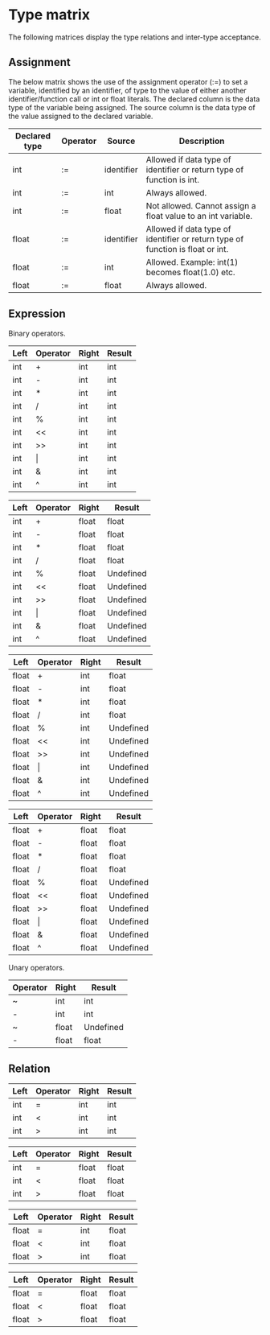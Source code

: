 
# Type matrix

The following matrices display the type relations and inter-type acceptance.

## Assignment

The below matrix shows the use of the assignment operator (:=) to set a variable,
identified by an identifier, of type to the value of either another identifier/function call
or int or float literals. The declared column is the data type of the variable being
assigned. The source column is the data type of the value assigned to the declared 
variable.


|Declared type|Operator|Source|Description|
|---|---|---|---|
|int|:=|identifier|Allowed if data type of identifier or return type of function is int.|
|int|:=|int|Always allowed.|
|int|:=|float|Not allowed. Cannot assign a float value to an int variable.|
|float|:=|identifier|Allowed if data type of identifier or return type of function is float or int.|
|float|:=|int|Allowed. Example: int(1) becomes float(1.0) etc.|
|float|:=|float|Always allowed.|

## Expression

Binary operators.

|Left|Operator|Right|Result|
|---|---|---|---|
|int|+|int|int|
|int|-|int|int|
|int|*|int|int|
|int|/|int|int|
|int|%|int|int|
|int|<<|int|int|
|int|&#62;&#62;|int|int|
|int|&#124;|int|int|
|int|&|int|int|
|int|^|int|int|

|Left|Operator|Right|Result|
|---|---|---|---|
|int|+|float|float|
|int|-|float|float|
|int|*|float|float|
|int|/|float|float|
|int|%|float|Undefined|
|int|<<|float|Undefined|
|int|&#62;&#62;|float|Undefined|
|int|&#124;|float|Undefined|
|int|&|float|Undefined|
|int|^|float|Undefined|

|Left|Operator|Right|Result|
|---|---|---|---|
|float|+|int|float|
|float|-|int|float|
|float|*|int|float|
|float|/|int|float|
|float|%|int|Undefined|
|float|<<|int|Undefined|
|float|&#62;&#62;|int|Undefined|
|float|&#124;|int|Undefined|
|float|&|int|Undefined|
|float|^|int|Undefined|

|Left|Operator|Right|Result|
|---|---|---|---|
|float|+|float|float|
|float|-|float|float|
|float|*|float|float|
|float|/|float|float|
|float|%|float|Undefined|
|float|<<|float|Undefined|
|float|&#62;&#62;|float|Undefined|
|float|&#124;|float|Undefined|
|float|&|float|Undefined|
|float|^|float|Undefined|

Unary operators.

|Operator|Right|Result|
|---|---|---|
|~|int|int|
|-|int|int|
|~|float|Undefined|
|-|float|float|

## Relation

|Left|Operator|Right|Result|
|---|---|---|---|
|int|=|int|int|
|int|<|int|int|
|int|&#62;|int|int|

|Left|Operator|Right|Result|
|---|---|---|---|
|int|=|float|float|
|int|<|float|float|
|int|&#62;|float|float|

|Left|Operator|Right|Result|
|---|---|---|---|
|float|=|int|float|
|float|<|int|float|
|float|&#62;|int|float|

|Left|Operator|Right|Result|
|---|---|---|---|
|float|=|float|float|
|float|<|float|float|
|float|&#62;|float|float|